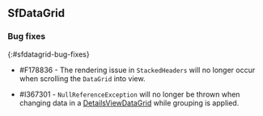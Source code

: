 ## SfDataGrid

### Bug fixes
{:#sfdatagrid-bug-fixes}

* \#F178836 - The rendering issue in `StackedHeaders` will no longer occur when scrolling the `DataGrid` into view.

* \#I367301 - `NullReferenceException` will no longer be thrown when changing data in a  [DetailsViewDataGrid](https://help.syncfusion.com/cr/windowsforms/Syncfusion.WinForms.DataGrid.DetailsViewDataGrid.html) while grouping is applied.
